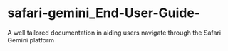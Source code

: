 # safari-gemini_End-User-Guide-

A well tailored documentation in aiding users navigate through the Safari Gemini platform